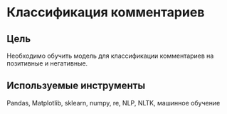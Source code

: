 # Классификация комментариев

## Цель
Необходимо обучить модель для классификации комментариев на позитивные и негативные.

## Используемые инструменты
Pandas, Matplotlib, sklearn, numpy, re, NLP, NLTK, машинное обучение
